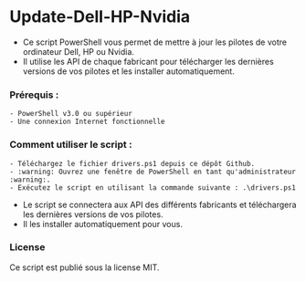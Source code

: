 # Update-Dell-HP-Nvidia

+ Ce script PowerShell vous permet de mettre à jour les pilotes de votre ordinateur Dell, HP ou Nvidia. 
+ Il utilise les API de chaque fabricant pour télécharger les dernières versions de vos pilotes et les installer automatiquement.

### Prérequis :

    - PowerShell v3.0 ou supérieur
    - Une connexion Internet fonctionnelle

### Comment utiliser le script : 

    - Téléchargez le fichier drivers.ps1 depuis ce dépôt Github.
    - :warning: Ouvrez une fenêtre de PowerShell en tant qu'administrateur :warning:.
    - Exécutez le script en utilisant la commande suivante : .\drivers.ps1

+ Le script se connectera aux API des différents fabricants et téléchargera les dernières versions de vos pilotes. 
+ Il les installer automatiquement pour vous.

### License

Ce script est publié sous la license MIT.
